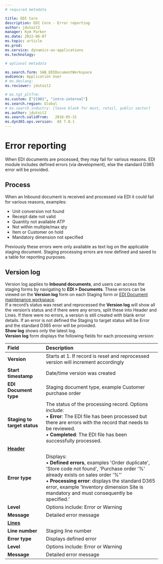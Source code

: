 ```yaml
---
# required metadata

title: EDI Core
description: EDI Core - Error reporting
author: jdutoit2
manager: Kym Parker
ms.date: 2022-06-07
ms.topic: article
ms.prod: 
ms.service: dynamics-ax-applications
ms.technology: 

# optional metadata

ms.search.form: SAB_EDIDocumentWorkspace
audience: Application User
# ms.devlang: 
ms.reviewer: jdutoit2

# ms.tgt_pltfrm: 
ms.custom: ["21901", "intro-internal"]
ms.search.region: Global
# ms.search.industry: [leave blank for most, retail, public sector]
ms.author: jdutoit2
ms.search.validFrom:   2016-05-31
ms.dyn365.ops.version:  AX 7.0.1
---
```


# Error reporting

When EDI documents are processed, they may fail for various reasons.
EDI module includes defined errors (via development), else the standard D365 error will be provided.

## Process
When an Inbound document is received and processed via EDI it could fail for various reasons, examples:
- Unit conversion not found
- Receipt date not valid
- Quantity not available ATP
- Not within multiple/max qty
- Item or Customer on hold
- Mandatory dimension not specified

Previously these errors were only available as text log on the applicable staging document.
Staging processing errors are now defined and saved to a table for reporting purposes.

## Version log

Version log applies to **Inbound documents**, and users can access the staging forms by navigating to **EDI > Documents**. 
These errors can be viewed on the **Version log** form on each Staging form or [EDI Document maintenance workspace](../Workspaces/EDI-Document-maintenance-workspace.md). <br>
If a record’s status was reset and reprocessed the **Version log** will show all the version’s status and if there were any errors, split these into Header and Lines. If there were no errors, a version is still created with blank error details. If an error is not defined the Staging to target status will be Error and the standard D365 error will be provided. <br>
**Show log** shows only the latest log. <br>
**Version log** form displays the following fields for each processing version: <br>

**Field** 	                      | **Description**
:-------------------------------- |:-------------------------------------
**Version**                       |	Starts at 1. If record is reset and reprocessed version will increment accordingly
**Start timestamp**               |	Date/time version was created
**EDI Document type**             |	Staging document type, example Customer purchase order
**Staging to target status**      |	The status of the processing record. Options include: <br> •	**Error**: The EDI file has been processed but there are errors with the record that needs to be reviewed. <br> •	**Completed**: The EDI file has been successfully processed.
<ins>**Header**</ins>             |
**Error type**                    |	Displays:<br> • **Defined errors**, examples 'Order duplicate', 'Store code not found', 'Purchase order '%' already exists on sales order '%''<br> • **Processing error**: displays the standard D365 error, example 'Inventory dimension Site is mandatory and must consequently be specified.'
**Level**                         |	Options include: Error or Warning
**Message**                       |	Detailed error message
<ins>**Lines**</ins>              |
**Line number**                   |	Staging line number
**Error type**                    |	Displays defined error
**Level**                         |	Options include: Error or Warning
**Message**                       |	Detailed error message
